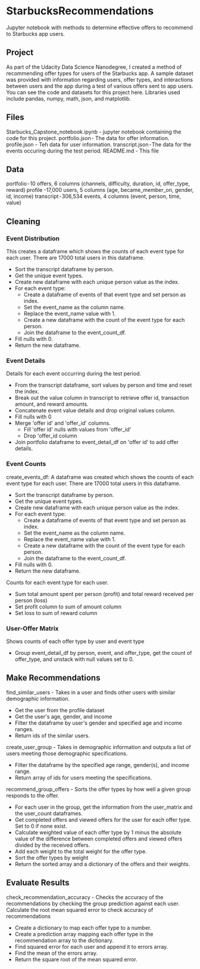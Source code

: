 # StarbucksRecommendations
Jupyter notebook with methods to determine effective offers to recommend to Starbucks app users. 

## Project
As part of the Udacity Data Science Nanodegree, I created a method of recommending offer types for users of the Starbucks app. A sample dataset was provided with information regarding users, offer types, and interactions between users and the app during a test of various offers sent to app users. You can see the code and datasets for this project here. Libraries used include pandas, numpy, math, json, and matplotlib.

## Files
Starbucks_Capstone_notebook.ipynb - jupyter notebook containing the code for this project.
portfolio.json - The data for offer information.
profile.json - Teh data for user information.
transcript.json - The data for the events occuring during the test period. 
README.md - This file

## Data
portfolio - 10 offers, 6 columns (channels, difficulty, duration, id, offer_type, reward)
profile -17,000 users, 5 columns (age, became_member_on, gender, id, income)
transcript - 306,534 events, 4 columns (event, person, time, value)

## Cleaning 
### Event Distribution
This creates a dataframe which shows the counts of each event type for each user. There are 17000 total users in this dataframe.
* Sort the transcript dataframe by person.
* Get the unique event types.
* Create new dataframe with each unique person value as the index.
* For each event type: 
    * Create a dataframe of events of that event type and set person as index.
    * Set the event_name as the column name.
    * Replace the event_name value with 1.
    * Create a new dataframe with the count of the event type for each person.
    * Join the dataframe to the event_count_df.
* Fill nulls with 0.
* Return the new dataframe.

### Event Details
Details for each event occurring during the test period. 
* From the transcript dataframe, sort values by person and time and reset the index.
* Break out the value column in transcript to retrieve offer id, transaction amount, and reward amounts.
* Concatenate event value details and drop original values column.
* Fill nulls with 0
* Merge 'offer id' and 'offer_id' columns.
    * Fill 'offer id' nulls with values from 'offer_id'
    * Drop 'offer_id column
* Join portfolio dataframe to event_detail_df on 'offer id' to add offer details.

### Event Counts
create_events_df: 
A dataframe was created which shows the counts of each event type for each user. There are 17000 total users in this dataframe.
* Sort the transcript dataframe by person.
* Get the unique event types.
* Create new dataframe with each unique person value as the index.
* For each event type: 
    * Create a dataframe of events of that event type and set person as index.
    * Set the event_name as the column name.
    * Replace the event_name value with 1.
    * Create a new dataframe with the count of the event type for each person.
    * Join the dataframe to the event_count_df.
* Fill nulls with 0.
* Return the new dataframe.

Counts for each event type for each user. 
* Sum total amount spent per person (profit) and total reward received per person (loss)
* Set profit column to sum of amount column
* Set loss to sum of reward column

### User-Offer Matrix
Shows counts of each offer type by user and event type
* Group event_detail_df by person, event, and offer_type, get the count of offer_type, and unstack with null values set to 0.

## Make Recommendations
find_similar_users - Takes in a user and finds other users with similar demographic information.
* Get the user from the profile dataset
* Get the user's age, gender, and income
* Filter the dataframe by user's gender and specified age and income ranges. 
* Return ids of the similar users. 

create_user_group - Takes in demographic information and outputs a list of users meeting those demographic specifications.
* Filter the dataframe by the specified age range, gender(s), and income range. 
* Return array of ids for users meeting the specifications.

recommend_group_offers - Sorts the offer types by how well a given group responds to the offer.
* For each user in the group, get the information from the user_matrix and the user_count dataframes.
* Get completed offers and viewed offers for the user for each offer type. Set to 0 if none exist. 
* Calculate weighted value of each offer type by 1 minus the absolute value of the difference between completed offers and viewed offers divided by the received offers. 
* Add each weight to the total weight for the offer type. 
* Sort the offer types by weight
* Return the sorted array and a dictionary of the offers and their weights. 

## Evaluate Results
check_recommendation_accuracy - Checks the accuracy of the recommendations by checking the group prediction against each user.
Calculate the root mean squared error to check accuracy of recommendations
* Create a dictionary to map each offer type to a number.
* Create a prediction array mapping each offer type in the recommendation array to the dictionary. 
* Find squared error for each user and append it to errors array.
* Find the mean of the errors array. 
* Return the square root of the mean squared error. 
